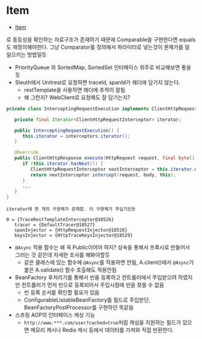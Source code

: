 # Item
<!-- TOC -->

- [Item](#item)

<!-- /TOC -->로 동등성을 확인하는 자료구조가 존재하기 때문에 Comparable을 구현한다면 equals도 재정의해야한다. 그냥 Comparator를 정의해서 파라미터로 넣는것이 문제가를 덜 일으키는 방법일듯
   - PriorityQueue 와 SortedMap, SortedSet 인터페이스 위주로 비교해보면 좋을듯
- Sleuth에서 Unitrest로 요청하면 traceId, spanId가 헤더에 담기지 않는다.
   - restTemplate을 사용하면 헤더에 추적이 잘됨
   - 왜 그런지? WebClient로 요청해도 잘 담기는지?

```java
private class InterceptingRequestExecution implements ClientHttpRequestExecution {

   private final Iterator<ClientHttpRequestInterceptor> iterator;

   public InterceptingRequestExecution() {
      this.iterator = interceptors.iterator();
   }

   @Override
   public ClientHttpResponse execute(HttpRequest request, final byte[] body) throws IOException {
      if (this.iterator.hasNext()) {
         ClientHttpRequestInterceptor nextInterceptor = this.iterator.next();
         return nextInterceptor.intercept(request, body, this);
      }
      ...
   }
}
```

```
iterator에 한 개의 구현체가 존재함. 이 구현체가 주입기인듯

0 = {TraceRestTemplateInterceptor@18526} 
   tracer = {DefaultTracer@18527} 
   spanInjector = {HttpRequestInjector@18528} 
   keysInjector = {HttpTraceKeysInjector@18529} 
```

- `@Async` 적용 함수는 왜 꼭 Public이어야 하지? 상속을 통해서 프록시로 만들어서 그러는 것 같은데 자세한 조사를 해봐야할듯
  - 같은 클래스에 있는 함수에 `@Async`를 적용하면 안됨, A.client()에서 `@Async`가 붙은 A.validate() 함수 호출해도 적용안됨
- BeanFactory 후처리기를 통해서 빈을 등록하고 컨트롤러에서 주입받으려 하였지만 컨트롤러가 먼저 빈으로 등록되어서 주입시점에 빈을 찾을 수 없음
  - 빈 등록 순서를 확인할 필요가 있음
  - ConfigurableListableBeanFactory를 필드로 주입받던, BeanFactoryPostProcessor를 구현하던 똑같음
- 스프링 AOP의 인터페이스 캐싱 기능
  - `http://www.***.com/user?cached=true`처럼 캐싱을 지원하는 필드가 있으면 메모리 캐시나 Redis 캐시 등에서 데이터를 가져와 직접 반환한다.